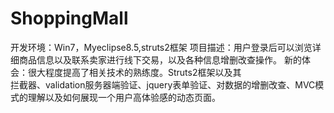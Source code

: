 # ShoppingMall
开发环境：Win7，Myeclipse8.5,struts2框架
项目描述：用户登录后可以浏览详细商品信息以及联系卖家进行线下交易，以及各种信息增删改查操作。
新的体会：很大程度提高了相关技术的熟练度。Struts2框架以及其				
拦截器、validation服务器端验证、jquery表单验证、对数据的增删改查、MVC模式的理解以及如何展现一个用户高体验感的动态页面。
